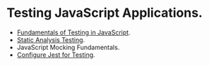 # Testing JavaScript Applications.

- [Fundamentals of Testing in JavaScript](https://github.com/DevJoseManuel/js-tutorials/blob/master/testing/ch01/01_00.md).
- [Static Analysis Testing](https://github.com/DevJoseManuel/js-tutorials/blob/master/testing/ch02/02_00.md).
- JavaScript Mocking Fundamentals.
- [Configure Jest for Testing](https://github.com/DevJoseManuel/js-tutorials/blob/master/testing/ch04/04_00.md).
